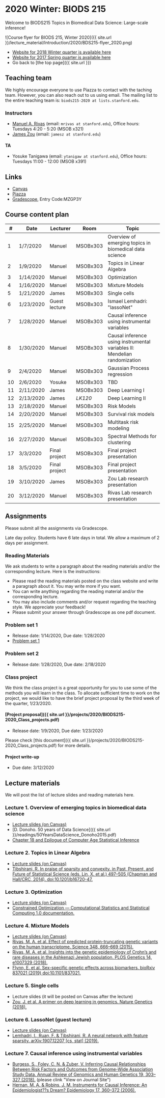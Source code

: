 # 2020 Winter: BIODS 215

Welcome to BIODS215 Topics in Biomedical Data Science: Large-scale inference!

![Course flyer for BIODS 215, Winter 2020]({{ site.url }}/lecture_material/Introduction/2020/BDS215-flyer_2020.png)

- [Website for 2018 Winter quarter is available here](2018.md)
- [Website for 2017 Spring quarter is available here](2017.md)
- Go back to [the top page]({{ site.url }})

## Teaching team

We highly encourage everyone to use Piazza to contact with the taching team.
However, you can also reach out to us using email.
The mailing list to the entire teaching team is: `biods215-2020 at lists.stanford.edu`.

### Instructors

- [Manuel A. Rivas](http://rivaslab.stanford.edu) (email: `mrivas at stanford.edu`), Office hours: Tuesdays 4:20 - 5:20 (MSOB x321)
- [James Zou](https://sites.google.com/site/jamesyzou) (email: `jamesz at stanford.edu`)

#### TA

- Yosuke Tanigawa (email: `ytanigaw at stanford.edu`), Office hours: Tuesdays 11:00 - 12:00 (MSOB x391)

## Links

- [Canvas](https://canvas.stanford.edu/courses/113896)
- [Piazza](http://piazza.com/stanford/winter2020/biods215)
- [Gradescope](https://www.gradescope.com/courses/77264), Entry Code:MZGP3Y

## Course content plan

| #  | Date      | Lecturer      | Room     | Topic                                                                     |
|----|-----------|---------------|----------|---------------------------------------------------------------------------|
| 1  | 1/7/2020  | Manuel        | MSOBx303 | Overview of emerging topics in biomedical data science                    |
| 2  | 1/9/2020  | Manuel        | MSOBx303 | Topics in Linear Algebra                                                  |
| 3  | 1/14/2020 | Manuel        | MSOBx303 | Optimization                                                              |
| 4  | 1/16/2020 | Manuel        | MSOBx303 | Mixture Models                                                            |
| 5  | 1/21/2020 | James         | MSOBx303 | Single cells                                                              |
| 6  | 1/23/2020 | Guest lecture | MSOBx303 | Ismael Lemhadri: "lassoNet"                                               |
| 7  | 1/28/2020 | Manuel        | MSOBx303 | Causal inference using instrumental variables                             |
| 8  | 1/30/2020 | Manuel        | MSOBx303 | Causal inference using instrumental variables II: Mendelian randomization |
| 9  | 2/4/2020  | Manuel        | MSOBx303 | Gaussian Process regression                                               |
| 10 | 2/6/2020  | Yosuke        | MSOBx303 | TBD                                                                       |
| 11 | 2/11/2020 | James         | MSOBx303 | Deep Learning I                                                           |
| 12 | 2/13/2020 | James         | *LK120*  | Deep Learning II                                                          |
| 13 | 2/18/2020 | Manuel        | MSOBx303 | Risk Models                                                               |
| 14 | 2/20/2020 | Manuel        | MSOBx303 | Survival risk models                                                      |
| 15 | 2/25/2020 | Manuel        | MSOBx303 | Multitask risk modeling                                                   |
| 16 | 2/27/2020 | Manuel        | MSOBx303 | Spectral Methods for clustering                                           |
| 17 | 3/3/2020  | Final project | MSOBx303 | Final project presentation                                                |
| 18 | 3/5/2020  | Final project | MSOBx303 | Final project presentation                                                |
| 19 | 3/10/2020 | James         | MSOBx303 | Zou Lab research presentation                                             |
| 20 | 3/12/2020 | Manuel        | MSOBx303 | Rivas Lab research presentation                                           |

## Assignments

Please submit all the assignments via Gradescope.

Late day policy. Students have 6 late days in total. We allow a maximum of 2 days per assignment.

### Reading Materials

We ask students to write a paragraph about the reading materials and/or the corresponding lecture. Here is the instructions:

- Please read the reading materials posted on the class website and write a paragraph about it. You may write more if you want.
- You can write anything regarding the reading material and/or the corresponding lecture.
- You may also include comments and/or request regarding the teaching style. We appreciate your feedback!
- Please submit your answer through Gradescope as one pdf document.

### Problem set 1

- Release date: 1/14/2020, Due date: 1/28/2020
- [Problem set 1](https://canvas.stanford.edu/courses/113896/files?preview=5401649)

### Problem set 2

- Release date: 1/28/2020, Due date: 2/18/2020

### Class project

We think the class project is a great opportunity for you to use some of the methods you will learn in the class. To allocate sufficient time to work on the project, we would like to have the brief project proposal by the third week of the quarter, 1/23/2020.

#### [Project proposal]({{ site.url }}/projects/2020/BIODS215-2020_Class_projects.pdf)

- Release date: 1/9/2020, Due date: 1/23/2020

Please check [this document]({{ site.url }}/projects/2020/BIODS215-2020_Class_projects.pdf) for more details.

#### Project write-up

- Due date: 3/12/2020

## Lecture materials

We will post the list of lecture slides and reading materials here.

### Lecture 1. Overview of emerging topics in biomedical data science

- [Lecture slides (on Canvas)](https://canvas.stanford.edu/courses/113896/files?preview=5364766)
- [D. Donoho. 50 years of Data Science]({{ site.url }}/readings/50YearsDataScience_Donoho2015.pdf)
- [Chapter 18 and Epilogue of Computer Age Statistical Inference](https://web.stanford.edu/~hastie/CASI_files/PDF/casi.pdf)

### Lecture 2. Topics in Linear Algebra

- [Lecture slides (on Canvas)](https://canvas.stanford.edu/courses/113896/files?preview=5391237)
- [Tibshirani, R. In praise of sparsity and convexity. in Past, Present, and Future of Statistical Science (eds. Lin, X. et al.) 497–505 (Chapman and Hall/CRC, 2014). doi:10.1201/b16720-47.](http://statweb.stanford.edu/~tibs/ftp/tibs-copss.pdf)

### Lecture 3. Optimization

- [Lecture slides (on Canvas)](https://canvas.stanford.edu/courses/113896/files?preview=5392745)
- [Constrained Optimization — Computational Statistics and Statistical Computing 1.0 documentation.](http://people.duke.edu/~ccc14/sta-663-2018/notebooks/S09H_Constrained_Optimization.html)

### Lecture 4. Mixture Models

- [Lecture slides (on Canvas)](https://canvas.stanford.edu/courses/113896/files?preview=5406334)
- [Rivas, M. A. et al. Effect of predicted protein-truncating genetic variants on the human transcriptome. Science 348, 666–669 (2015).](https://doi.org/10.1126/science.1261877)
- [Rivas, M. A. et al. Insights into the genetic epidemiology of Crohn’s and rare diseases in the Ashkenazi Jewish population. PLOS Genetics 14, e1007329 (2018).](https://doi.org/10.1371/journal.pgen.1007329)
- [Flynn, E. et al. Sex-specific genetic effects across biomarkers. bioRxiv 837021 (2019) doi:10.1101/837021.](https://doi.org/10.1101/837021)

### Lecture 5. Single cells

- Lecture slides (it will be posted on Canvas after the lecture)
- [Zou, J. et al. A primer on deep learning in genomics. Nature Genetics (2018).](https://doi.org/10.1038/s41588-018-0295-5)

### Lecture 6. LassoNet (guest lecture)

- [Lecture slides (on Canvas)](https://canvas.stanford.edu/courses/113896/files?preview=5441869)
- [Lemhadri, I., Ruan, F. & Tibshirani, R. A neural network with feature sparsity. arXiv:1907.12207 [cs, stat] (2019).](https://arxiv.org/abs/1907.12207)

### Lecture 7. Causal inference using instrumental variables

- [Burgess, S., Foley, C. N. & Zuber, V. Inferring Causal Relationships Between Risk Factors and Outcomes from Genome-Wide Association Study Data. Annual Review of Genomics and Human Genetics 19, 303–327 (2018).](https://doi.org/10.1097/01.ede.0000222409.00878.37) (please clink "View on Journal Site")
- [Hernan, M. A. & Robins, J. M. Instruments for Causal Inference: An Epidemiologist??s Dream? Epidemiology 17, 360–372 (2006).](https://doi.org/10.1146/annurev-genom-083117-021731)
